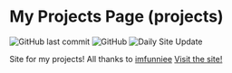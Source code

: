 # My Projects Page (projects)
![GitHub last commit](https://img.shields.io/github/last-commit/Jerit3787/projects) ![GitHub](https://img.shields.io/github/license/Jerit3787/projects) ![Daily Site Update](https://github.com/Jerit3787/projects/workflows/Daily%20Site%20Update/badge.svg)

Site for my projects! All thanks to [imfunniee](https://www.github.com/imfunniee) [Visit the site!](https://danishsite.theworkpc.com/projects)
